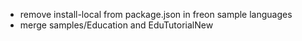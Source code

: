 * remove install-local from package.json in freon sample languages
* merge samples/Education and EduTutorialNew
